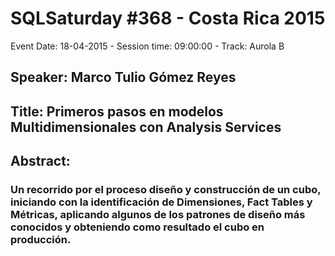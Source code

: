 # SQLSaturday #368 - Costa Rica 2015
Event Date: 18-04-2015 - Session time: 09:00:00 - Track: Aurola B
## Speaker: Marco Tulio Gómez Reyes
## Title: Primeros pasos en modelos Multidimensionales con Analysis Services
## Abstract:
### Un recorrido por el proceso diseño y construcción de un cubo, iniciando con la identificación de Dimensiones, Fact Tables y Métricas, aplicando algunos de los patrones de diseño más conocidos y obteniendo como resultado el cubo en producción.
